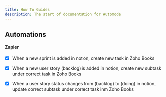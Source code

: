 ```yaml
---
title: How To Guides
description: The start of documentation for Automode
---
```


## Automations

#### Zapier

- [x] When a new sprint is added in notion, create new task in Zoho Books

- [x] When a new user story (backlog) is added in notion, create new subtask under correct task in Zoho Books

- [x] When a user story status changes from (backlog) to (doing) in notion, update correct subtask under correct task inm Zoho Books
